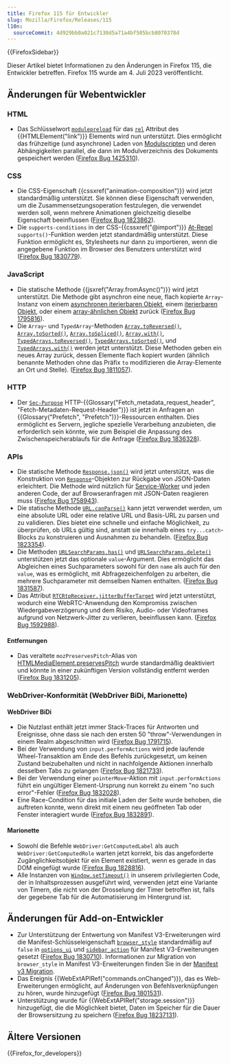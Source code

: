 ```yaml
---
title: Firefox 115 für Entwickler
slug: Mozilla/Firefox/Releases/115
l10n:
  sourceCommit: 4d929bb0a021c7130d5a71a4bf505bcb8070378d
---
```


{{FirefoxSidebar}}

Dieser Artikel bietet Informationen zu den Änderungen in Firefox 115, die Entwickler betreffen. Firefox 115 wurde am 4. Juli 2023 veröffentlicht.

## Änderungen für Webentwickler

### HTML

- Das Schlüsselwort [`modulepreload`](/de/docs/Web/HTML/Attributes/rel/modulepreload) für das [`rel`](/de/docs/Web/HTML/Element/link#rel) Attribut des {{HTMLElement("link")}} Elements wird nun unterstützt.
  Dies ermöglicht das frühzeitige (und asynchrone) Laden von [Modulscripten](/de/docs/Web/JavaScript/Guide/Modules) und deren Abhängigkeiten parallel, die dann im Modulverzeichnis des Dokuments gespeichert werden ([Firefox Bug 1425310](https://bugzil.la/1425310)).

### CSS

- Die CSS-Eigenschaft {{cssxref("animation-composition")}} wird jetzt standardmäßig unterstützt. Sie können diese Eigenschaft verwenden, um die Zusammensetzungsoperation festzulegen, die verwendet werden soll, wenn mehrere Animationen gleichzeitig dieselbe Eigenschaft beeinflussen ([Firefox Bug 1823862](https://bugzil.la/1823862)).
- Die `supports-conditions` in der CSS-{{cssxref("@import")}} [At-Regel](/de/docs/Web/CSS/CSS_syntax/At-rule) `supports()`-Funktion werden jetzt standardmäßig unterstützt. Diese Funktion ermöglicht es, Stylesheets nur dann zu importieren, wenn die angegebene Funktion im Browser des Benutzers unterstützt wird ([Firefox Bug 1830779](https://bugzil.la/1830779)).

### JavaScript

- Die statische Methode {{jsxref("Array.fromAsync()")}} wird jetzt unterstützt.
  Die Methode gibt asynchron eine neue, flach kopierte `Array`-Instanz von einem [asynchronen iterierbaren Objekt](/de/docs/Web/JavaScript/Reference/Iteration_protocols#the_async_iterator_and_async_iterable_protocols), einem [iterierbaren Objekt](/de/docs/Web/JavaScript/Reference/Iteration_protocols#the_iterable_protocol), oder einem [array-ähnlichen Objekt](/de/docs/Web/JavaScript/Guide/Indexed_collections#working_with_array-like_objects) zurück ([Firefox Bug 1795816](https://bugzil.la/1795816)).
- Die `Array`- und `TypedArray`-Methoden [`Array.toReversed()`](/de/docs/Web/JavaScript/Reference/Global_Objects/Array/toReversed), [`Array.toSorted()`](/de/docs/Web/JavaScript/Reference/Global_Objects/Array/toSorted), [`Array.toSpliced()`](/de/docs/Web/JavaScript/Reference/Global_Objects/Array/toSpliced), [`Array.with()`](/de/docs/Web/JavaScript/Reference/Global_Objects/Array/with), [`TypedArrays.toReversed()`](/de/docs/Web/JavaScript/Reference/Global_Objects/TypedArray/toReversed), [`TypedArrays.toSorted()`](/de/docs/Web/JavaScript/Reference/Global_Objects/TypedArray/toSorted), und [`TypedArrays.with()`](/de/docs/Web/JavaScript/Reference/Global_Objects/TypedArray/with) werden jetzt unterstützt.
  Diese Methoden geben ein neues Array zurück, dessen Elemente flach kopiert wurden (ähnlich benannte Methoden ohne das Präfix `to` modifizieren die Array-Elemente an Ort und Stelle).
  ([Firefox Bug 1811057](https://bugzil.la/1811057)).

### HTTP

- Der [`Sec-Purpose`](/de/docs/Web/HTTP/Reference/Headers/Sec-Purpose) HTTP-{{Glossary("Fetch_metadata_request_header", "Fetch-Metadaten-Request-Header")}} ist jetzt in Anfragen an {{Glossary("Prefetch", "Prefetch")}}-Ressourcen enthalten.
  Dies ermöglicht es Servern, jegliche spezielle Verarbeitung anzubieten, die erforderlich sein könnte, wie zum Beispiel die Anpassung des Zwischenspeicherablaufs für die Anfrage ([Firefox Bug 1836328](https://bugzil.la/1836328)).

### APIs

- Die statische Methode [`Response.json()`](/de/docs/Web/API/Response/json_static) wird jetzt unterstützt, was die Konstruktion von [`Response`](/de/docs/Web/API/Response)-Objekten zur Rückgabe von JSON-Daten erleichtert.
  Die Methode wird nützlich für [Service-Worker](/de/docs/Web/API/Service_Worker_API) und jeden anderen Code, der auf Browseranfragen mit JSON-Daten reagieren muss ([Firefox Bug 1758943](https://bugzil.la/1758943)).
- Die statische Methode [`URL.canParse()`](/de/docs/Web/API/URL/canParse_static) kann jetzt verwendet werden, um eine absolute URL oder eine relative URL und Basis-URL zu parsen und zu validieren.
  Dies bietet eine schnelle und einfache Möglichkeit, zu überprüfen, ob URLs gültig sind, anstatt sie innerhalb eines `try...catch`-Blocks zu konstruieren und Ausnahmen zu behandeln.
  ([Firefox Bug 1823354](https://bugzil.la/1823354)).
- Die Methoden [`URLSearchParams.has()`](/de/docs/Web/API/URLSearchParams/has) und [`URLSearchParams.delete()`](/de/docs/Web/API/URLSearchParams/delete) unterstützen jetzt das optionale `value`-Argument.
  Dies ermöglicht das Abgleichen eines Suchparameters sowohl für den `name` als auch für den `value`, was es ermöglicht, mit Abfragezeichenfolgen zu arbeiten, die mehrere Suchparameter mit demselben Namen enthalten.
  ([Firefox Bug 1831587](https://bugzil.la/1831587)).
- Das Attribut [`RTCRtpReceiver.jitterBufferTarget`](/de/docs/Web/API/RTCRtpReceiver/jitterBufferTarget) wird jetzt unterstützt, wodurch eine WebRTC-Anwendung den Kompromiss zwischen Wiedergabeverzögerung und dem Risiko, Audio- oder Videoframes aufgrund von Netzwerk-Jitter zu verlieren, beeinflussen kann.
  ([Firefox Bug 1592988](https://bugzil.la/1592988)).

#### Entfernungen

- Das veraltete `mozPreservesPitch`-Alias von [HTMLMediaElement.preservesPitch](/de/docs/Web/API/HTMLMediaElement/preservesPitch) wurde standardmäßig deaktiviert und könnte in einer zukünftigen Version vollständig entfernt werden ([Firefox Bug 1831205](https://bugzil.la/1831205)).

### WebDriver-Konformität (WebDriver BiDi, Marionette)

#### WebDriver BiDi

- Die Nutzlast enthält jetzt immer Stack-Traces für Antworten und Ereignisse, ohne dass sie nach den ersten 50 "throw"-Verwendungen in einem Realm abgeschnitten wird ([Firefox Bug 1791715](https://bugzil.la/1791715)).
- Bei der Verwendung von `input.performActions` wird jede laufende Wheel-Transaktion am Ende des Befehls zurückgesetzt, um keinen Zustand beizubehalten und nicht in nachfolgende Aktionen innerhalb desselben Tabs zu gelangen ([Firefox Bug 1821733](https://bugzil.la/1821733)).
- Bei der Verwendung einer `pointerMove`-Aktion mit `input.performActions` führt ein ungültiger Element-Ursprung nun korrekt zu einem "no such error"-Fehler ([Firefox Bug 1832028](https://bugzil.la/1832028)).
- Eine Race-Condition für das initiale Laden der Seite wurde behoben, die auftreten konnte, wenn direkt mit einem neu geöffneten Tab oder Fenster interagiert wurde ([Firefox Bug 1832891](https://bugzil.la/1832891)).

#### Marionette

- Sowohl die Befehle `WebDriver:GetComputedLabel` als auch `WebDriver:GetComputedRole` warten jetzt korrekt, bis das angeforderte Zugänglichkeitsobjekt für ein Element existiert, wenn es gerade in das DOM eingefügt wurde ([Firefox Bug 1828816](https://bugzil.la/1828816)).
- Alle Instanzen von [`Window.setTimeout()`](/de/docs/Web/API/Window/setTimeout) in unserem privilegierten Code, der in Inhaltsprozessen ausgeführt wird, verwenden jetzt eine Variante von Timern, die nicht von der Drosselung der Timer betroffen ist, falls der gegebene Tab für die Automatisierung im Hintergrund ist.

## Änderungen für Add-on-Entwickler

- Zur Unterstützung der Entwertung von Manifest V3-Erweiterungen wird die Manifest-Schlüsseleigenschaft [`browser_style`](/de/docs/Mozilla/Add-ons/WebExtensions/user_interface/Browser_styles) standardmäßig auf `false` in [`options_ui`](/de/docs/Mozilla/Add-ons/WebExtensions/manifest.json/options_ui) und [`sidebar_action`](/de/docs/Mozilla/Add-ons/WebExtensions/manifest.json/sidebar_action) für Manifest V3-Erweiterungen gesetzt ([Firefox Bug 1830710](https://bugzil.la/1830710)). Informationen zur Migration von `browser_style` in Manifest V3-Erweiterungen finden Sie in der [Manifest v3 Migration](/de/docs/Mozilla/Add-ons/WebExtensions/user_interface/Browser_styles#manifest_v3_migration).
- Das Ereignis {{WebExtAPIRef("commands.onChanged")}}, das es Web-Erweiterungen ermöglicht, auf Änderungen von Befehlsverknüpfungen zu hören, wurde hinzugefügt ([Firefox Bug 1801531](https://bugzil.la/1801531)).
- Unterstützung wurde für {{WebExtAPIRef("storage.session")}} hinzugefügt, die die Möglichkeit bietet, Daten im Speicher für die Dauer der Browsersitzung zu speichern ([Firefox Bug 18237131](https://bugzil.la/1823713)).

## Ältere Versionen

{{Firefox_for_developers}}
